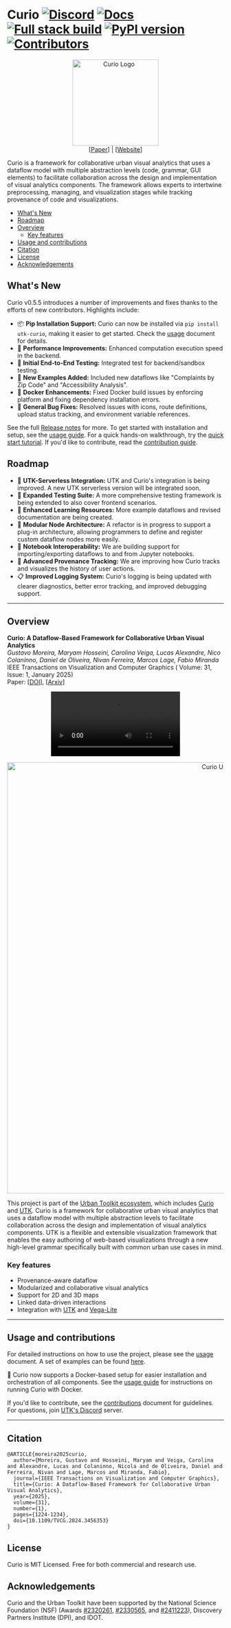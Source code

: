 # Curio [![Discord](https://img.shields.io/badge/Discord-738ADB)](https://discord.gg/vjpSMSJR8r) 	[![Docs](https://img.shields.io/badge/Documentation-brightgreen)](https://github.com/urban-toolkit/curio/tree/main/docs) [![Full stack build](https://github.com/urban-toolkit/curio/actions/workflows/docker-compose.yml/badge.svg)](https://github.com/urban-toolkit/curio/actions/workflows/docker-compose.yml) [![PyPI version](https://img.shields.io/pypi/v/utk-curio)](https://pypi.org/project/utk-curio/) 	[![Contributors](https://img.shields.io/github/contributors/urban-toolkit/curio)](https://github.com/urban-toolkit/curio/graphs/contributors)


<div align="center">
  <img src="https://github.com/urban-toolkit/curio/blob/main/logo.png?raw=true" alt="Curio Logo" height="200"/></br>
  [<a href="https://arxiv.org/abs/2408.06139">Paper</a>] | [<a href="https://urbantk.org/curio">Website</a>]
</div>

Curio is a framework for collaborative urban visual analytics that uses a dataflow model with multiple abstraction levels (code, grammar, GUI elements) to facilitate collaboration across the design and implementation of visual analytics components. The framework allows experts to intertwine preprocessing, managing, and visualization stages while tracking provenance of code and visualizations.

- [What's New](#whats-new)
- [Roadmap](#roadmap)
- [Overview](#overview)
  - [Key features](#key-features)
- [Usage and contributions](#usage-and-contributions)
- [Citation](#citation)
- [License](#license)
- [Acknowledgements](#acknowledgements)

## What's New

Curio v0.5.5 introduces a number of improvements and fixes thanks to the efforts of new contributors. Highlights include:

- 📦 **Pip Installation Support:** Curio can now be installed via `pip install utk-curio`, making it easier to get started. Check the [usage](docs/USAGE.md) document for details.
- 🚀 **Performance Improvements:** Enhanced computation execution speed in the backend.
- 🧪 **Initial End-to-End Testing:** Integrated test for backend/sandbox testing.
- 🧭 **New Examples Added:** Included new dataflows like "Complaints by Zip Code" and "Accessibility Analysis".
- 🐳 **Docker Enhancements:** Fixed Docker build issues by enforcing platform and fixing dependency installation errors.
- 🧹 **General Bug Fixes:** Resolved issues with icons, route definitions, upload status tracking, and environment variable references.

See the full [Release notes](https://github.com/urban-toolkit/curio/releases) for more. To get started with installation and setup, see the [usage guide](docs/USAGE.md). For a quick hands-on walkthrough, try the [quick start tutorial](docs/QUICK-START.md). If you'd like to contribute, read the [contribution guide](docs/CONTRIBUTIONS.md).


## Roadmap

- 🔌 **UTK-Serverless Integration:** UTK and Curio's integration is being improved. A new UTK serverless version will be integrated soon.
- 🧪 **Expanded Testing Suite:** A more comprehensive testing framework is being extended to also cover frontend scenarios.
- 🧠 **Enhanced Learning Resources:** More example dataflows and revised documentation are being created.
- 🧩 **Modular Node Architecture:** A refactor is in progress to support a plug-in architecture, allowing programmers to define and register custom dataflow nodes more easily.
- 📓 **Notebook Interoperability:** We are building support for importing/exporting dataflows to and from Jupyter notebooks.
- 🧾 **Advanced Provenance Tracking:** We are improving how Curio tracks and visualizes the history of user actions.
- 📋 **Improved Logging System:** Curio's logging is being updated with clearer diagnostics, better error tracking, and improved debugging support.


---

## Overview

**Curio: A Dataflow-Based Framework for Collaborative Urban Visual Analytics**  
*Gustavo Moreira, Maryam Hosseini, Carolina Veiga, Lucas Alexandre, Nico Colaninno, Daniel de Oliveira, Nivan Ferreira, Marcos Lage, Fabio Miranda*  
IEEE Transactions on Visualization and Computer Graphics ( Volume: 31, Issue: 1, January 2025)  
Paper: [[DOI](https://doi.org/10.1109/TVCG.2024.3456353)], [[Arxiv](https://arxiv.org/abs/2408.06139)]

<div align="center">
  <video src="https://github.com/urban-toolkit/curio/assets/2387594/6d29bda8-5e94-4496-a4ae-fd55adff024f" />
</div>

<p align="center">
  <img src="https://github.com/urban-toolkit/curio/blob/main/banner.jpg?raw=true" alt="Curio Use Cases" width="1000"/>
</p>

This project is part of the [Urban Toolkit ecosystem](https://urbantk.org), which includes [Curio](https://github.com/urban-toolkit/curio/) and [UTK](https://github.com/urban-toolkit/utk). Curio is a framework for collaborative urban visual analytics that uses a dataflow model with multiple abstraction levels to facilitate collaboration across the design and implementation of visual analytics components. UTK is a flexible and extensible visualization framework that enables the easy authoring of web-based visualizations through a new high-level grammar specifically built with common urban use cases in mind. 


### Key features
- Provenance-aware dataflow
- Modularized and collaborative visual analytics
- Support for 2D and 3D maps
- Linked data-driven interactions  
- Integration with [UTK](https://urbantk.org) and [Vega-Lite](https://vega.github.io/vega-lite/)

---

## Usage and contributions
For detailed instructions on how to use the project, please see the [usage](docs/USAGE.md) document. A set of examples can be found [here](https://github.com/urban-toolkit/curio/tree/main/docs). 

🚀 Curio now supports a Docker-based setup for easier installation and orchestration of all components. See the [usage guide](docs/USAGE.md) for instructions on running Curio with Docker.

If you'd like to contribute, see the [contributions](docs/CONTRIBUTIONS.md) document for guidelines. For questions, join [UTK's Discord](https://discord.gg/vjpSMSJR8r) server.

---

## Citation

```
@ARTICLE{moreira2025curio,
  author={Moreira, Gustavo and Hosseini, Maryam and Veiga, Carolina and Alexandre, Lucas and Colaninno, Nicola and de Oliveira, Daniel and Ferreira, Nivan and Lage, Marcos and Miranda, Fabio},
  journal={IEEE Transactions on Visualization and Computer Graphics}, 
  title={Curio: A Dataflow-Based Framework for Collaborative Urban Visual Analytics}, 
  year={2025},
  volume={31},
  number={1},
  pages={1224-1234},
  doi={10.1109/TVCG.2024.3456353}
}
```

## License
Curio is MIT Licensed. Free for both commercial and research use.


## Acknowledgements
Curio and the Urban Toolkit have been supported by the National Science Foundation (NSF) (Awards [#2320261](https://www.nsf.gov/awardsearch/showAward?AWD_ID=2320261), [#2330565](https://www.nsf.gov/awardsearch/showAward?AWD_ID=2330565), and [#2411223](https://www.nsf.gov/awardsearch/showAward?AWD_ID=2411223)), Discovery Partners Institute (DPI), and IDOT.
